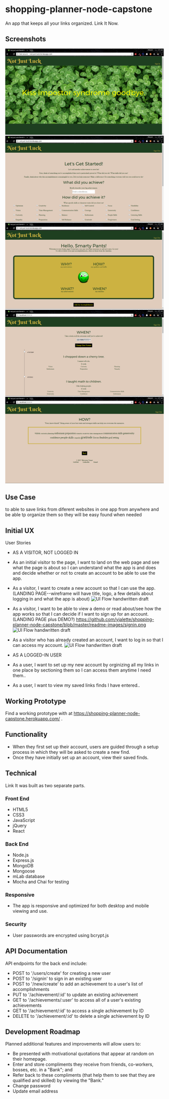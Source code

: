 # shopping-planner-node-capstone

An app that keeps all your links organized. Link It Now.

## Screenshots
![Landing page screen shot](https://github.com/Marjona6/not-just-luck-thinkful-full-stack-capstone/blob/master/public/img/njl01.png)
![Account setup screen shot](https://github.com/Marjona6/not-just-luck-thinkful-full-stack-capstone/blob/master/public/img/njl02.png)
![User homepage screen shot](https://github.com/Marjona6/not-just-luck-thinkful-full-stack-capstone/blob/master/public/img/njl03.png)
![Achievement timeline screen shot](https://github.com/Marjona6/not-just-luck-thinkful-full-stack-capstone/blob/master/public/img/njl04.png)
![Skills word cloud screen shot](https://github.com/Marjona6/not-just-luck-thinkful-full-stack-capstone/blob/master/public/img/njl05.png)

## Use Case
to able to save links from diferent websites in one app from anywhere and be able tp organize them so they will be easy found when needed

## Initial UX
User Stories
* AS A VISITOR, NOT LOGGED IN

* As an initial visitor to the page, I want to land on the web page and see what the page is about so I can understand what the app is and does and decide whether or not to create an account to be able to use the app.
* As a visitor, I want to create a new account so that I can use the app.
(LANDING PAGE--wireframe will have title, logo, a few details about logging in and what the app is about)
![UI Flow handwritten draft](https://github.com/yjalette/shopping-planner-node-capstone/blob/master/readme-images/index-screenshot.JPEG)

* As a visitor, I want to be able to view a demo or read about/see how the app works so that I can decide if I want to sign up for an account. (LANDING PAGE plus DEMO?)
https://github.com/yjalette/shopping-planner-node-capstone/blob/master/readme-images/signin.png
![UI Flow handwritten draft](https://github.com/yjalette/shopping-planner-node-capstone/blob/master/readme-images/signup.png)
* As a visitor who has already created an account, I want to log in so that I can access my account.
![UI Flow handwritten draft](https://github.com/yjalette/shopping-planner-node-capstone/blob/master/readme-images/signin.png)
* AS A LOGGED-IN USER
* As a user, I want to set up my new account by orginizing all my links in one place by sectioning them so I can access them anytime I need them..
* As a user, I want to view my saved links finds I have entered..

## Working Prototype
Find a working prototype with at https://shopping-planner-node-capstone.herokuapp.com/ .

## Functionality
* When they first set up their account, users are guided through a setup process in which they will be asked to create a new find.
* Once they have initially set up an account, view their saved finds.

## Technical
Link It was built as two separate parts.

### Front End

* HTML5
* CSS3
* JavaScript
* jQuery
* React

### Back End

* Node.js
* Express.js
* MongoDB
* Mongoose
* mLab database
* Mocha and Chai for testing

### Responsive
* The app is responsive and optimized for both desktop and mobile viewing and use.

### Security
* User passwords are encrypted using bcrypt.js


## API Documentation
API endpoints for the back end include:
* POST to '/users/create' for creating a new user
* POST to '/signin' to sign in an existing user
* POST to '/new/create' to add an achievement to a user's list of accomplishments
* PUT to '/achievement/:id' to update an existing achievement
* GET to '/achievements/:user' to access all of a user's existing achievements
* GET to '/achievement/:id' to access a single achievement by ID
* DELETE to '/achievement/:id' to delete a single achievement by ID

## Development Roadmap
Planned additional features and improvements will allow users to:
* Be presented with motivational quotations that appear at random on their homepage.
* Enter and store compliments they receive from friends, co-workers, bosses, etc. in a "Bank"; and
* Refer back to these compliments (that help them to see that they are qualified and skilled) by viewing the "Bank."
* Change password
* Update email address
